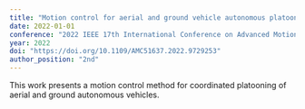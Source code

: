 ```yaml
---
title: "Motion control for aerial and ground vehicle autonomous platooning"
date: 2022-01-01
conference: "2022 IEEE 17th International Conference on Advanced Motion Control (AMC)"
year: 2022
doi: "https://doi.org/10.1109/AMC51637.2022.9729253"
author_position: "2nd"
---
```


This work presents a motion control method for coordinated platooning of aerial and ground autonomous vehicles.
